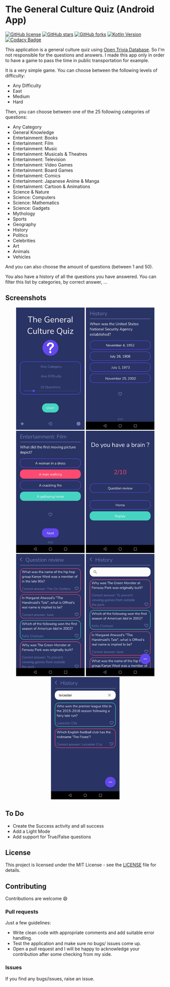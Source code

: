# The General Culture Quiz (Android App)

[![GitHub license](https://img.shields.io/github/license/AlexandreLadriere/Android_The-general-culture-quiz.svg)](https://github.com/AlexandreLadriere/Android_The-general-culture-quiz/blob/master/LICENSE)
[![GitHub stars](https://img.shields.io/github/stars/AlexandreLadriere/Android_The-general-culture-quiz)](https://github.com/AlexandreLadriere/Android_The-general-culture-quiz/stargazers)
[![GitHub forks](https://img.shields.io/github/forks/AlexandreLadriere/Android_The-general-culture-quiz.svg)](https://github.com/AlexandreLadriere/Android_The-general-culture-quiz)
[![Kotlin Version](https://img.shields.io/badge/kotlin-1.3.61-blue.svg)](http://kotlinlang.org/)
[![Codacy Badge](https://api.codacy.com/project/badge/Grade/990771c89e444ba18204ad8ed855bca0)](https://www.codacy.com/manual/alexandre.ladriere77/Android_The-general-culture-quiz?utm_source=github.com&amp;utm_medium=referral&amp;utm_content=AlexandreLadriere/Android_The-general-culture-quiz&amp;utm_campaign=Badge_Grade)
  

This application is a general culture quiz using [Open Trivia Database]. So I'm not responsible for the questions and answers.
I made this app only in order to have a game to pass the time in public transportation for example. 

It is a very simple game. You can choose between the following levels of difficulty:
  - Any Difficulty
  - East
  - Medium
  - Hard

Then, you can choose between one of the 25 following categories of questions:
  - Any Category
  - General Knowledge
  - Entertainment: Books
  - Entertainment: Film
  - Entertainment: Music
  - Entertainment: Musicals & Theatres
  - Entertainment: Television
  - Entertainment: Video Games
  - Entertainment: Board Games
  - Entertainment: Comics
  - Entertainment: Japanese Anime & Manga
  - Entertainment: Cartoon & Animations
  - Science & Nature
  - Science: Computers
  - Science: Mathematics
  - Science: Gadgets
  - Mythology
  - Sports
  - Geography
  - History
  - Politics
  - Celebrities
  - Art
  - Animals
  - Vehicles
    
And you can also choose the amount of questions (between 1 and 50).

You also have a history of all the questions you have answered. You can filter this list by categories, by correct answer, ...

## Screenshots
<div align="center">
<img alt="main.jpg" src="demo/main.jpg" width="216" height="384" /> 
<img alt="question.jpg" src="demo/question.jpg" width="216" height="384" />
<img alt="question_response.jpg" src="demo/question_response.jpg" width="216" height="384" /> 
<img alt="score.jpg" src="demo/score.jpg" width="216" height="384" />
<img alt="question_review.jpg" src="demo/question_review.jpg" width="216" height="384" />
<img alt="history.jpg" src="demo/history.jpg" width="216" height="384" />  
<img alt="search_history.jpg" src="demo/search_history.jpg" width="216" height="384" /> 
</div>

## To Do
  - Create the Success activity and all success
  - Add a Light Mode
  - Add support for True/False questions

## License
This project is licensed under the MIT License - see the [LICENSE] file for details.


## Contributing
Contributions are welcome :smile:

### Pull requests
Just a few guidelines:
* Write clean code with appropriate comments and add suitable error handling.
* Test the application and make sure no bugs/ issues come up.
* Open a pull request and I will be happy to acknowledge your contribution after some checking from my side.

### Issues
If you find any bugs/issues, raise an issue.


  [LICENSE]: <LICENSE>
  [Open Trivia Database]: <https://opentdb.com/>